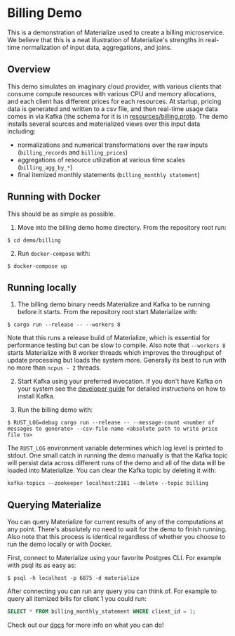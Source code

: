 # Billing Demo

This is a demonstration of Materialize used to create a billing microservice.
We believe that this is a neat illustration of Materialize's strengths in
real-time normalization of input data, aggregations, and joins.

## Overview

This demo simulates an imaginary cloud provider, with various clients that
consume compute resources with various CPU and memory allocations, and
each client has different prices for each resources. At startup, pricing data is
generated and written to a csv file, and then real-time usage data comes in via Kafka
(the schema for it is in [resources/billing.proto](resources/billing.proto). The
demo installs several sources and materialized views over this input data including:

* normalizations and numerical transformations over the raw inputs (`billing_records` and `billing_prices`)
* aggregations of resource utilization at various time scales (`billing_agg_by_*`)
* final itemized monthly statements (`billing_monthly statement`)

## Running with Docker

This should be as simple as possible.

1. Move into the billing demo home directory. From the repository root run:

```shell session
$ cd demo/billing
```

2. Run `docker-compose` with:

```shell session
$ docker-compose up
```

## Running locally

1. The billing demo binary needs Materialize and Kafka to be running before it starts.
From the repository root start Materialize with:

```shell session
$ cargo run --release -- --workers 8
```

Note that this runs a release build of Materialize, which is essential for performance
testing but can be slow to compile. Also note that `--workers 8` starts Materialize with
8 worker threads which improves the throughput of update processing but loads the system
more. Generally its best to run with no more than `ncpus - 2` threads.

2. Start Kafka using your preferred invocation. If you don't have Kafka on your system
see the [developer guide](../../doc/developer/develop.md) for detailed instructions
on how to install Kafka.

3. Run the billing demo with:

```shell session
$ RUST_LOG=debug cargo run --release -- --message-count <number of messages to generate> --csv-file-name <absolute path to write price file to>
```

The `RUST_LOG` environment variable determines which log level is printed to stdout.
One small catch in running the demo manually is that the Kafka topic will persist data
across different runs of the demo and all of the data will be loaded into Materialize.
You can clear the Kafka topic by deleting it with:

```shell session
kafka-topics --zookeeper localhost:2181 --delete --topic billing
```

## Querying Materialize

You can query Materialize for current results of any of the computations at any point.
There's absolutely no need to wait for the demo to finish running. Also note that this
process is identical regardless of whether you choose to run the demo locally or with Docker.

First, connect to Materialize using your favorite Postgres CLI. For example with psql its as easy as:

```shell session
$ psql -h localhost -p 6875 -d materialize
```

After connecting you can run any query you can think of. For example to query all itemized bills
for client 1 you could run:

```sql
SELECT * FROM billing_monthly_statement WHERE client_id = 1;
```

Check out our [docs](https://materialize.io/docs/) for more info on what you can do!
